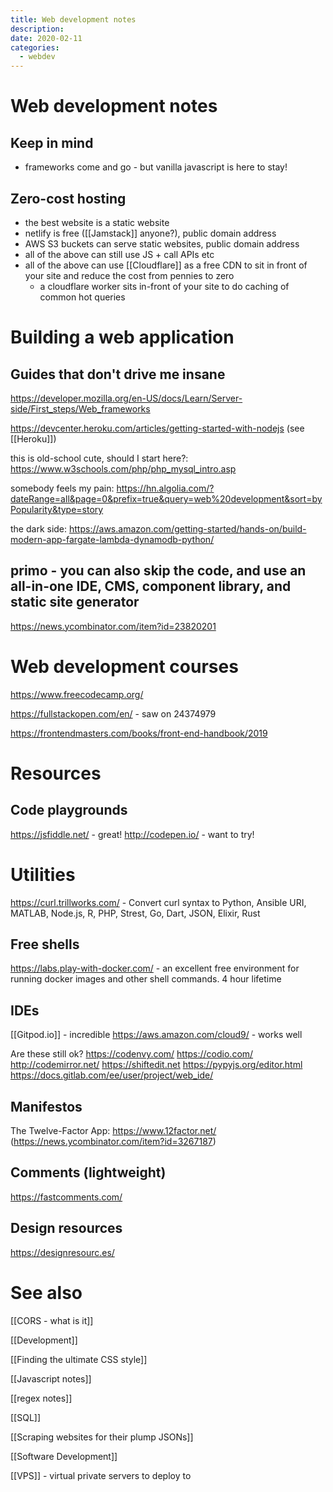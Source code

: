 ```yaml
---
title: Web development notes
description:
date: 2020-02-11
categories:
  - webdev
---
```


# Web development notes
## Keep in mind
- frameworks come and go - but vanilla javascript is here to stay!

## Zero-cost hosting
- the best website is a static website 
- netlify is free ([[Jamstack]] anyone?), public domain address
- AWS S3 buckets can serve static websites, public domain address
- all of the above can still use JS + call APIs etc
- all of the above can use [[Cloudflare]] as a free CDN to sit in front of your site and reduce the cost from pennies to zero
	- a cloudflare worker sits in-front of your site to do caching of common hot queries 

# Building a web application
## Guides that don't drive me insane

https://developer.mozilla.org/en-US/docs/Learn/Server-side/First_steps/Web_frameworks

https://devcenter.heroku.com/articles/getting-started-with-nodejs (see [[Heroku]])

this is old-school cute, should I start here?: https://www.w3schools.com/php/php_mysql_intro.asp

somebody feels my pain: https://hn.algolia.com/?dateRange=all&page=0&prefix=true&query=web%20development&sort=byPopularity&type=story

the dark side: https://aws.amazon.com/getting-started/hands-on/build-modern-app-fargate-lambda-dynamodb-python/

## primo - you can also skip the code, and use an all-in-one IDE, CMS, component library, and static site generator
https://news.ycombinator.com/item?id=23820201

# Web development courses
https://www.freecodecamp.org/

https://fullstackopen.com/en/ - saw on 24374979

https://frontendmasters.com/books/front-end-handbook/2019

# Resources

## Code playgrounds
https://jsfiddle.net/ - great!
http://codepen.io/ - want to try!

# Utilities
https://curl.trillworks.com/ - Convert curl syntax to Python, Ansible URI, MATLAB, Node.js, R, PHP, Strest, Go, Dart, JSON, Elixir, Rust

## Free shells
https://labs.play-with-docker.com/ - an excellent free environment for running docker images and other shell commands. 4 hour lifetime

## IDEs
[[Gitpod.io]] - incredible
https://aws.amazon.com/cloud9/ - works well

Are these still ok?
https://codenvy.com/
https://codio.com/
http://codemirror.net/
https://shiftedit.net
https://pypyjs.org/editor.html
https://docs.gitlab.com/ee/user/project/web_ide/

## Manifestos
The Twelve-Factor App: https://www.12factor.net/ (https://news.ycombinator.com/item?id=3267187)

## Comments (lightweight)
https://fastcomments.com/

## Design resources
https://designresourc.es/

# See also

[[CORS - what is it]]

[[Development]]

[[Finding the ultimate CSS style]]

[[Javascript notes]]

[[regex notes]]

[[SQL]]

[[Scraping websites for their plump JSONs]]

[[Software Development]]

[[VPS]] - virtual private servers to deploy to